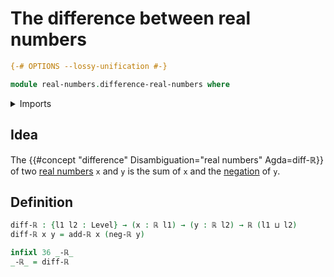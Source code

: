 # The difference between real numbers

```agda
{-# OPTIONS --lossy-unification #-}

module real-numbers.difference-real-numbers where
```

<details><summary>Imports</summary>

```agda
open import foundation.universe-levels

open import real-numbers.addition-real-numbers
open import real-numbers.dedekind-real-numbers
open import real-numbers.negation-real-numbers
```

</details>

## Idea

The {{#concept "difference" Disambiguation="real numbers" Agda=diff-ℝ}} of two
[real numbers](real-numbers.dedekind-real-numbers.md) `x` and `y` is the sum of
`x` and the [negation](real-numbers.negation-real-numbers.md) of `y`.

## Definition

```agda
diff-ℝ : {l1 l2 : Level} → (x : ℝ l1) → (y : ℝ l2) → ℝ (l1 ⊔ l2)
diff-ℝ x y = add-ℝ x (neg-ℝ y)

infixl 36 _-ℝ_
_-ℝ_ = diff-ℝ
```
